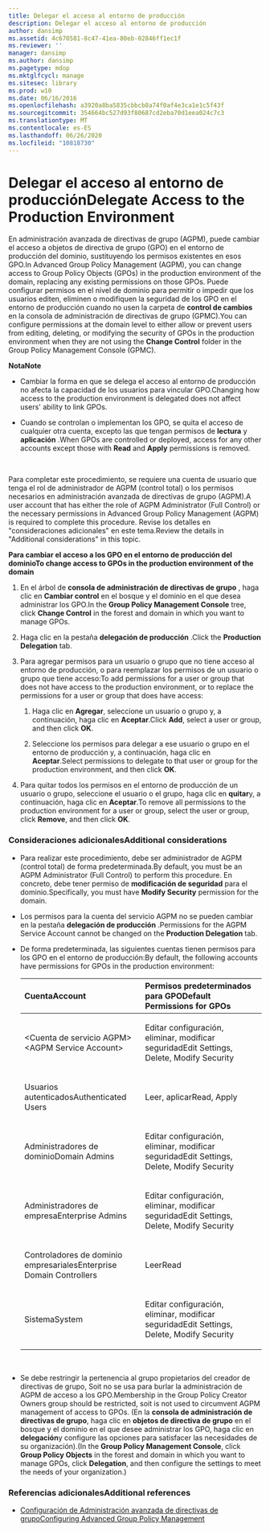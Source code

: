 ```yaml
---
title: Delegar el acceso al entorno de producción
description: Delegar el acceso al entorno de producción
author: dansimp
ms.assetid: 4c670581-8c47-41ea-80eb-02846ff1ec1f
ms.reviewer: ''
manager: dansimp
ms.author: dansimp
ms.pagetype: mdop
ms.mktglfcycl: manage
ms.sitesec: library
ms.prod: w10
ms.date: 06/16/2016
ms.openlocfilehash: a3920a8ba5835cbbcb8a74f0af4e3ca1e1c5f43f
ms.sourcegitcommit: 354664bc527d93f80687cd2eba70d1eea024c7c3
ms.translationtype: MT
ms.contentlocale: es-ES
ms.lasthandoff: 06/26/2020
ms.locfileid: "10818730"
---
```

# <span data-ttu-id="ad712-103">Delegar el acceso al entorno de producción</span><span class="sxs-lookup"><span data-stu-id="ad712-103">Delegate Access to the Production Environment</span></span>


<span data-ttu-id="ad712-104">En administración avanzada de directivas de grupo (AGPM), puede cambiar el acceso a objetos de directiva de grupo (GPO) en el entorno de producción del dominio, sustituyendo los permisos existentes en esos GPO.</span><span class="sxs-lookup"><span data-stu-id="ad712-104">In Advanced Group Policy Management (AGPM), you can change access to Group Policy Objects (GPOs) in the production environment of the domain, replacing any existing permissions on those GPOs.</span></span> <span data-ttu-id="ad712-105">Puede configurar permisos en el nivel de dominio para permitir o impedir que los usuarios editen, eliminen o modifiquen la seguridad de los GPO en el entorno de producción cuando no usen la carpeta de **control de cambios** en la consola de administración de directivas de grupo (GPMC).</span><span class="sxs-lookup"><span data-stu-id="ad712-105">You can configure permissions at the domain level to either allow or prevent users from editing, deleting, or modifying the security of GPOs in the production environment when they are not using the **Change Control** folder in the Group Policy Management Console (GPMC).</span></span>

**<span data-ttu-id="ad712-106">Nota</span><span class="sxs-lookup"><span data-stu-id="ad712-106">Note</span></span>**  
-   <span data-ttu-id="ad712-107">Cambiar la forma en que se delega el acceso al entorno de producción no afecta la capacidad de los usuarios para vincular GPO.</span><span class="sxs-lookup"><span data-stu-id="ad712-107">Changing how access to the production environment is delegated does not affect users' ability to link GPOs.</span></span>

-   <span data-ttu-id="ad712-108">Cuando se controlan o implementan los GPO, se quita el acceso de cualquier otra cuenta, excepto las que tengan permisos de **lectura** y **aplicación** .</span><span class="sxs-lookup"><span data-stu-id="ad712-108">When GPOs are controlled or deployed, access for any other accounts except those with **Read** and **Apply** permissions is removed.</span></span>

 

<span data-ttu-id="ad712-109">Para completar este procedimiento, se requiere una cuenta de usuario que tenga el rol de administrador de AGPM (control total) o los permisos necesarios en administración avanzada de directivas de grupo (AGPM).</span><span class="sxs-lookup"><span data-stu-id="ad712-109">A user account that has either the role of AGPM Administrator (Full Control) or the necessary permissions in Advanced Group Policy Management (AGPM) is required to complete this procedure.</span></span> <span data-ttu-id="ad712-110">Revise los detalles en "consideraciones adicionales" en este tema.</span><span class="sxs-lookup"><span data-stu-id="ad712-110">Review the details in "Additional considerations" in this topic.</span></span>

**<span data-ttu-id="ad712-111">Para cambiar el acceso a los GPO en el entorno de producción del dominio</span><span class="sxs-lookup"><span data-stu-id="ad712-111">To change access to GPOs in the production environment of the domain</span></span>**

1.  <span data-ttu-id="ad712-112">En el árbol de **consola de administración de directivas de grupo** , haga clic en **Cambiar control** en el bosque y el dominio en el que desea administrar los GPO.</span><span class="sxs-lookup"><span data-stu-id="ad712-112">In the **Group Policy Management Console** tree, click **Change Control** in the forest and domain in which you want to manage GPOs.</span></span>

2.  <span data-ttu-id="ad712-113">Haga clic en la pestaña **delegación de producción** .</span><span class="sxs-lookup"><span data-stu-id="ad712-113">Click the **Production Delegation** tab.</span></span>

3.  <span data-ttu-id="ad712-114">Para agregar permisos para un usuario o grupo que no tiene acceso al entorno de producción, o para reemplazar los permisos de un usuario o grupo que tiene acceso:</span><span class="sxs-lookup"><span data-stu-id="ad712-114">To add permissions for a user or group that does not have access to the production environment, or to replace the permissions for a user or group that does have access:</span></span>

    1.  <span data-ttu-id="ad712-115">Haga clic en **Agregar**, seleccione un usuario o grupo y, a continuación, haga clic en **Aceptar**.</span><span class="sxs-lookup"><span data-stu-id="ad712-115">Click **Add**, select a user or group, and then click **OK**.</span></span>

    2.  <span data-ttu-id="ad712-116">Seleccione los permisos para delegar a ese usuario o grupo en el entorno de producción y, a continuación, haga clic en **Aceptar**.</span><span class="sxs-lookup"><span data-stu-id="ad712-116">Select permissions to delegate to that user or group for the production environment, and then click **OK**.</span></span>

4.  <span data-ttu-id="ad712-117">Para quitar todos los permisos en el entorno de producción de un usuario o grupo, seleccione el usuario o el grupo, haga clic en **quitar**y, a continuación, haga clic en **Aceptar**.</span><span class="sxs-lookup"><span data-stu-id="ad712-117">To remove all permissions to the production environment for a user or group, select the user or group, click **Remove**, and then click **OK**.</span></span>

### <span data-ttu-id="ad712-118">Consideraciones adicionales</span><span class="sxs-lookup"><span data-stu-id="ad712-118">Additional considerations</span></span>

-   <span data-ttu-id="ad712-119">Para realizar este procedimiento, debe ser administrador de AGPM (control total) de forma predeterminada.</span><span class="sxs-lookup"><span data-stu-id="ad712-119">By default, you must be an AGPM Administrator (Full Control) to perform this procedure.</span></span> <span data-ttu-id="ad712-120">En concreto, debe tener permiso de **modificación de seguridad** para el dominio.</span><span class="sxs-lookup"><span data-stu-id="ad712-120">Specifically, you must have **Modify Security** permission for the domain.</span></span>

-   <span data-ttu-id="ad712-121">Los permisos para la cuenta del servicio AGPM no se pueden cambiar en la pestaña **delegación de producción** .</span><span class="sxs-lookup"><span data-stu-id="ad712-121">Permissions for the AGPM Service Account cannot be changed on the **Production Delegation** tab.</span></span>

-   <span data-ttu-id="ad712-122">De forma predeterminada, las siguientes cuentas tienen permisos para los GPO en el entorno de producción:</span><span class="sxs-lookup"><span data-stu-id="ad712-122">By default, the following accounts have permissions for GPOs in the production environment:</span></span>

    <table>
    <colgroup>
    <col width="50%" />
    <col width="50%" />
    </colgroup>
    <thead>
    <tr class="header">
    <th align="left"><span data-ttu-id="ad712-123">Cuenta</span><span class="sxs-lookup"><span data-stu-id="ad712-123">Account</span></span></th>
    <th align="left"><span data-ttu-id="ad712-124">Permisos predeterminados para GPO</span><span class="sxs-lookup"><span data-stu-id="ad712-124">Default Permissions for GPOs</span></span></th>
    </tr>
    </thead>
    <tbody>
    <tr class="odd">
    <td align="left"><p><span data-ttu-id="ad712-125">&lt;Cuenta de servicio AGPM&gt;</span><span class="sxs-lookup"><span data-stu-id="ad712-125">&lt;AGPM Service Account&gt;</span></span></p></td>
    <td align="left"><p><span data-ttu-id="ad712-126">Editar configuración, eliminar, modificar seguridad</span><span class="sxs-lookup"><span data-stu-id="ad712-126">Edit Settings, Delete, Modify Security</span></span></p></td>
    </tr>
    <tr class="even">
    <td align="left"><p><span data-ttu-id="ad712-127">Usuarios autenticados</span><span class="sxs-lookup"><span data-stu-id="ad712-127">Authenticated Users</span></span></p></td>
    <td align="left"><p><span data-ttu-id="ad712-128">Leer, aplicar</span><span class="sxs-lookup"><span data-stu-id="ad712-128">Read, Apply</span></span></p></td>
    </tr>
    <tr class="odd">
    <td align="left"><p><span data-ttu-id="ad712-129">Administradores de dominio</span><span class="sxs-lookup"><span data-stu-id="ad712-129">Domain Admins</span></span></p></td>
    <td align="left"><p><span data-ttu-id="ad712-130">Editar configuración, eliminar, modificar seguridad</span><span class="sxs-lookup"><span data-stu-id="ad712-130">Edit Settings, Delete, Modify Security</span></span></p></td>
    </tr>
    <tr class="even">
    <td align="left"><p><span data-ttu-id="ad712-131">Administradores de empresa</span><span class="sxs-lookup"><span data-stu-id="ad712-131">Enterprise Admins</span></span></p></td>
    <td align="left"><p><span data-ttu-id="ad712-132">Editar configuración, eliminar, modificar seguridad</span><span class="sxs-lookup"><span data-stu-id="ad712-132">Edit Settings, Delete, Modify Security</span></span></p></td>
    </tr>
    <tr class="odd">
    <td align="left"><p><span data-ttu-id="ad712-133">Controladores de dominio empresariales</span><span class="sxs-lookup"><span data-stu-id="ad712-133">Enterprise Domain Controllers</span></span></p></td>
    <td align="left"><p><span data-ttu-id="ad712-134">Leer</span><span class="sxs-lookup"><span data-stu-id="ad712-134">Read</span></span></p></td>
    </tr>
    <tr class="even">
    <td align="left"><p><span data-ttu-id="ad712-135">Sistema</span><span class="sxs-lookup"><span data-stu-id="ad712-135">System</span></span></p></td>
    <td align="left"><p><span data-ttu-id="ad712-136">Editar configuración, eliminar, modificar seguridad</span><span class="sxs-lookup"><span data-stu-id="ad712-136">Edit Settings, Delete, Modify Security</span></span></p></td>
    </tr>
    </tbody>
    </table>

     

-   <span data-ttu-id="ad712-137">Se debe restringir la pertenencia al grupo propietarios del creador de directivas de grupo, Soit no se usa para burlar la administración de AGPM de acceso a los GPO.</span><span class="sxs-lookup"><span data-stu-id="ad712-137">Membership in the Group Policy Creator Owners group should be restricted, soit is not used to circumvent AGPM management of access to GPOs.</span></span> <span data-ttu-id="ad712-138">(En la **consola de administración de directivas de grupo**, haga clic en **objetos de directiva de grupo** en el bosque y el dominio en el que desee administrar los GPO, haga clic en **delegación**y configure las opciones para satisfacer las necesidades de su organización).</span><span class="sxs-lookup"><span data-stu-id="ad712-138">(In the **Group Policy Management Console**, click **Group Policy Objects** in the forest and domain in which you want to manage GPOs, click **Delegation**, and then configure the settings to meet the needs of your organization.)</span></span>

### <span data-ttu-id="ad712-139">Referencias adicionales</span><span class="sxs-lookup"><span data-stu-id="ad712-139">Additional references</span></span>

-   [<span data-ttu-id="ad712-140">Configuración de Administración avanzada de directivas de grupo</span><span class="sxs-lookup"><span data-stu-id="ad712-140">Configuring Advanced Group Policy Management</span></span>](configuring-advanced-group-policy-management-agpm40.md)

 

 





